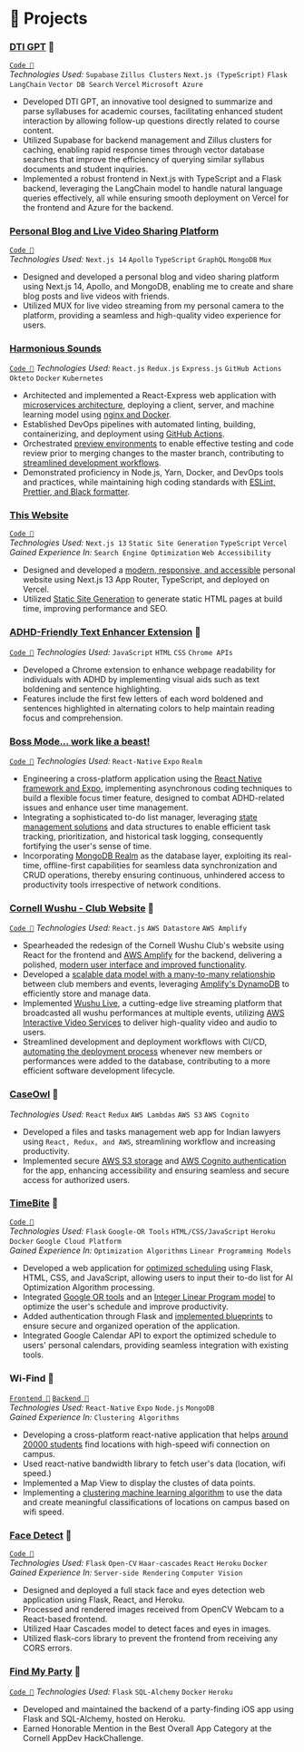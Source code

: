 # 🧪 Projects

### [DTI GPT](#) 🔗

[`Code 🔗`](https://github.com/cornell-dti/mlmn-findoc/)<br>_Technologies Used:_ `Supabase` `Zillus Clusters` `Next.js (TypeScript)` `Flask` `LangChain` `Vector DB Search` `Vercel` `Microsoft Azure`

-   Developed DTI GPT, an innovative tool designed to summarize and parse syllabuses for academic courses, facilitating enhanced student interaction by allowing follow-up questions directly related to course content.
-   Utilized Supabase for backend management and Zillus clusters for caching, enabling rapid response times through vector database searches that improve the efficiency of querying similar syllabus documents and student inquiries.
-   Implemented a robust frontend in Next.js with TypeScript and a Flask backend, leveraging the LangChain model to handle natural language queries effectively, all while ensuring smooth deployment on Vercel for the frontend and Azure for the backend.

### [Personal Blog and Live Video Sharing Platform](https://private.pratyushsudhakar.com/)

[`Code 🔗`](https://github.com/pratyush1712/personal-website/)<br> _Technologies Used:_ `Next.js 14` `Apollo` `TypeScript` `GraphQL` `MongoDB` `Mux`

-   Designed and developed a personal blog and video sharing platform using Next.js 14, Apollo, and MongoDB, enabling me to create and share blog posts and live videos with friends.
-   Utilized MUX for live video streaming from my personal camera to the platform, providing a seamless and high-quality video experience for users.

### [Harmonious Sounds](https://nginx-devops-pratyush1712.cloud.okteto.net/)<br>

[`Code 🔗`](https://github.com/pratyush1712/react-express/) _Technologies Used:_ `React.js` `Redux.js` `Express.js` `GitHub Actions` `Okteto` `Docker` `Kubernetes`

-   Architected and implemented a React-Express web application with <ins>microservices architecture</ins>, deploying a client, server, and machine learning model using <ins>nginx and Docker</ins>.
-   Established DevOps pipelines with automated linting, building, containerizing, and deployment using <ins>GitHub Actions</ins>.
-   Orchestrated <ins>preview environments</ins> to enable effective testing and code review prior to merging changes to the master branch, contributing to <ins>streamlined development workflows</ins>.
-   Demonstrated proficiency in Node.js, Yarn, Docker, and DevOps tools and practices, while maintaining high coding standards with <ins>ESLint, Prettier, and Black formatter</ins>.

### [This Website](https://pratyushsudhakar.com/)<br>

[`Code 🔗`](https://github.com/pratyush1712/personal-website/)<br> _Technologies Used:_ `Next.js 13` `Static Site Generation` `TypeScript` `Vercel` <br> _Gained Experience In:_ `Search Engine Optimization` `Web Accessibility`

-   Designed and developed a <ins>modern, responsive, and accessible</ins> personal website using Next.js 13 App Router, TypeScript, and deployed on Vercel.
-   Utilized <ins>Static Site Generation</ins> to generate static HTML pages at build time, improving performance and SEO.

### [ADHD-Friendly Text Enhancer Extension](https://chromewebstore.google.com/detail/adhd-friendly-text-enhanc/mnagpckgpcigjbenomcdpfifellpehnb) 🔗

[`Code 🔗`](https://github.com/pratyush1712/adhd-friendly-text-enhancer) _Technologies Used:_ `JavaScript` `HTML` `CSS` `Chrome APIs`

-   Developed a Chrome extension to enhance webpage readability for individuals with ADHD by implementing visual aids such as text boldening and sentence highlighting.
-   Features include the first few letters of each word boldened and sentences highlighted in alternating colors to help maintain reading focus and comprehension.

### [Boss Mode... work like a beast!]()

[`Code 🔗`]() _Technologies Used:_ `React-Native` `Expo` `Realm`

-   Engineering a cross-platform application using the <ins>React Native framework and Expo</ins>, implementing asynchronous coding techniques to build a flexible focus timer feature, designed to combat ADHD-related issues and enhance user time management.
-   Integrating a sophisticated to-do list manager, leveraging <ins>state management solutions</ins> and data structures to enable efficient task tracking, prioritization, and historical task logging, consequently fortifying the user's sense of time.
-   Incorporating <ins>MongoDB Realm</ins> as the database layer, exploiting its real-time, offline-first capabilities for seamless data synchronization and CRUD operations, thereby ensuring continuous, unhindered access to productivity tools irrespective of network conditions.

### [Cornell Wushu - Club Website](https://cornellwushu.github.io) 🔗

[`Code 🔗`](https://github.com/cornellwushu/cornellwushu.github.io/) _Technologies Used:_ `React.js` `AWS Datastore` `AWS Amplify`

-   Spearheaded the redesign of the Cornell Wushu Club's website using React for the frontend and <ins>AWS Amplify</ins> for the backend, delivering a polished, <ins>modern user interface and improved functionality</ins>.
-   Developed a <ins>scalable data model with a many-to-many relationship</ins> between club members and events, leveraging <ins>Amplify's DynamoDB</ins> to efficiently store and manage data.
-   Implemented <ins>Wushu Live</ins>, a cutting-edge live streaming platform that broadcasted all wushu performances at multiple events, utilizing <ins>AWS Interactive Video Services</ins> to deliver high-quality video and audio to users.
-   Streamlined development and deployment workflows with CI/CD, <ins>automating the deployment process</ins> whenever new members or performances were added to the database, contributing to a more efficient software development lifecycle.

### [CaseOwl](https://caseowl.in/) 🔗

_Technologies Used:_ `React` `Redux` `AWS Lambdas` `AWS S3` `AWS Cognito`

-   Developed a files and tasks management web app for Indian lawyers using `React, Redux, and AWS`, streamlining workflow and increasing productivity.
-   Implemented secure <ins>AWS S3 storage</ins> and <ins>AWS Cognito authentication</ins> for the app, enhancing accessibility and ensuring seamless and secure access for authorized users.

### [TimeBite](https://timebite.herokuapp.com/) 🔗

[`Code 🔗`](https://github.com/pratyush1712/Timebite-Backend/) <br> _Technologies Used:_ `Flask` `Google-OR Tools` `HTML/CSS/JavaScript` `Heroku` `Docker` `Google Cloud Platform` <br> _Gained Experience In:_ `Optimization Algorithms` `Linear Programming Models`

-   Developed a web application for <ins>optimized scheduling</ins> using Flask, HTML, CSS, and JavaScript, allowing users to input their to-do list for AI Optimization Algorithm processing.
-   Integrated <ins>Google OR tools</ins> and an <ins>Integer Linear Program model</ins> to optimize the user's schedule and improve productivity.
-   Added authentication through Flask and <ins>implemented blueprints</ins> to ensure secure and organized operation of the application.
-   Integrated Google Calendar API to export the optimized schedule to users' personal calendars, providing seamless integration with existing tools.

### Wi-Find 🔗

[`Frontend 🔗`](https://github.com/Archit404Error/WiFindMobile/) [`Backend 🔗`](https://github.com/Archit404Error/WiFindBackend/) <br>_Technologies Used:_ `React-Native` `Expo` `Node.js` `MongoDB` <br> _Gained Experience In:_ `Clustering Algorithms`

-   Developing a cross-platform react-native application that helps <ins>around 20000 students</ins> find locations with high-speed wifi connection on campus.
-   Used react-native bandwidth library to fetch user's data (location, wifi speed.)
-   Implemented a Map View to display the clustes of data points.
-   Implementing a <ins>clustering machine learning algorithm</ins> to use the data and create meaningful classifications of locations on campus based on wifi speed.

### [Face Detect](https://cornell-detection.herokuapp.com/) 🔗

[`Code 🔗`](https://github.com/pratyush1712/face-detection/) <br>_Technologies Used:_ `Flask` `Open-CV` `Haar-cascades` `React` `Heroku` `Docker` <br> _Gained Experience In:_ `Server-side Rendering` `Computer Vision`

-   Designed and deployed a full stack face and eyes detection web application using Flask, React, and Heroku.
-   Processed and rendered images received from OpenCV Webcam to a React-based frontend.
-   Utilized Haar Cascades model to detect faces and eyes in images.
-   Utilized flask-cors library to prevent the frontend from receiving any CORS errors.

### [Find My Party](https://github.com/pratyush1712/find_my_party_backend/) 🔗

[`Code 🔗`](https://github.com/pratyush1712/find_my_party_backend/) _Technologies Used:_ `Flask` `SQL-Alchemy` `Docker` `Heroku`

-   Developed and maintained the backend of a party-finding iOS app using Flask and SQL-Alchemy, hosted on Heroku.
-   Earned Honorable Mention in the Best Overall App Category at the Cornell AppDev HackChallenge.
